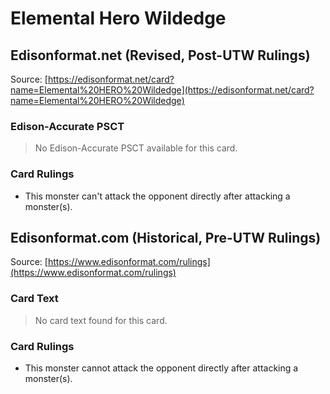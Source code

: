 # Elemental Hero Wildedge

## Edisonformat.net (Revised, Post-UTW Rulings)

Source: [https://edisonformat.net/card?name=Elemental%20HERO%20Wildedge](https://edisonformat.net/card?name=Elemental%20HERO%20Wildedge)

### Edison-Accurate PSCT

> No Edison-Accurate PSCT available for this card.

### Card Rulings

*   This monster can't attack the opponent directly after attacking a monster(s).


## Edisonformat.com (Historical, Pre-UTW Rulings)

Source: [https://www.edisonformat.com/rulings](https://www.edisonformat.com/rulings)

### Card Text

> No card text found for this card.

### Card Rulings

*   This monster cannot attack the opponent directly after attacking a monster(s).


